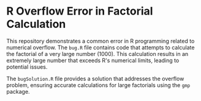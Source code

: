 # R Overflow Error in Factorial Calculation

This repository demonstrates a common error in R programming related to numerical overflow.  The `bug.R` file contains code that attempts to calculate the factorial of a very large number (1000). This calculation results in an extremely large number that exceeds R's numerical limits, leading to potential issues.

The `bugSolution.R` file provides a solution that addresses the overflow problem, ensuring accurate calculations for large factorials using the `gmp` package.